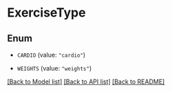 # ExerciseType

## Enum


* `CARDIO` (value: `"cardio"`)

* `WEIGHTS` (value: `"weights"`)


[[Back to Model list]](../README.md#documentation-for-models) [[Back to API list]](../README.md#documentation-for-api-endpoints) [[Back to README]](../README.md)


